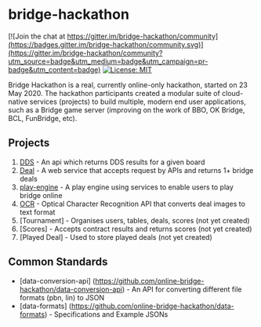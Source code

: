 # bridge-hackathon

[![Join the chat at https://gitter.im/bridge-hackathon/community](https://badges.gitter.im/bridge-hackathon/community.svg)](https://gitter.im/bridge-hackathon/community?utm_source=badge&utm_medium=badge&utm_campaign=pr-badge&utm_content=badge)
[![License: MIT](https://img.shields.io/badge/License-MIT-yellow.svg)](https://opensource.org/licenses/MIT)

Bridge Hackathon is a real, currently online-only hackathon, started on 23 May 2020. The hackathon participants created a modular suite of cloud-native services (projects) to build multiple, modern end user applications, such as a Bridge game server (improving on the work of BBO, OK Bridge, BCL, FunBridge, etc).

## Projects
1. [DDS](https://github.com/online-bridge-hackathon/DDS) - An api which returns DDS results for a given board
2. [Deal](https://github.com/online-bridge-hackathon/Deal) - A web service that accepts request by APIs and returns 1+ bridge deals
3. [play-engine](https://github.com/online-bridge-hackathon/play-engine) - A play engine using services to enable users to play bridge online
4. [OCR](https://github.com/online-bridge-hackathon/OCR) - Optical Character Recognition API that converts deal images to text format
5. [Tournament] - Organises users, tables, deals, scores (not yet created)
6. [Scores] - Accepts contract results and returns scores (not yet created)
7. [Played Deal] - Used to store played deals (not yet created)

## Common Standards
* [data-conversion-api] (https://github.com/online-bridge-hackathon/data-conversion-api) - An API for converting different file formats (pbn, lin) to JSON
* [data-formats] (https://github.com/online-bridge-hackathon/data-formats) - Specifications and Example JSONs
